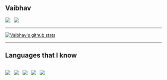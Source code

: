 ## Vaibhav


<a href = "https://www.linkedin.com/in/vaibhav-sharma-115251176/">
<img src="https://img.icons8.com/android/24/ffffff/linkedin.png"/></a>
&nbsp;
<a href = "mailto:sharmavaibhav110028@gmail.com">
<img src="https://img.icons8.com/fluent-systems-filled/24/ffffff/cloud-mail.png"/></a>

***
[![Vaibhav's github stats](https://github-readme-stats.vercel.app/api?username=GhostVaibhav&show_icons=true&theme=dark)](https://github.com/GhostVaibhav/github-readme-stats)
***
## Languages that I know
<br>
<img src="https://img.icons8.com/color/50/ffffff/c-plus-plus-logo.png"/> &nbsp; <img src="https://img.icons8.com/color/50/ffffff/c-programming.png"/> &nbsp; <img src="https://img.icons8.com/color/50/ffffff/python.png"/> &nbsp; <img src="https://img.icons8.com/color/50/ffffff/html-5.png"/> &nbsp; <img src="https://img.icons8.com/color/50/ffffff/css3.png"/>